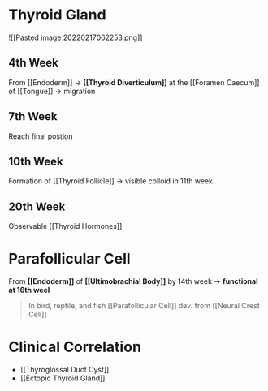 # Thyroid Gland

![[Pasted image 20220217062253.png]]

## 4th Week
From [[Endoderm]] → **[[Thyroid Diverticulum]]** at the [[Foramen Caecum]] of [[Tongue]] → migration

## 7th Week
Reach final postion

## 10th Week
Formation of [[Thyroid Follicle]] → visible colloid in 11th week

## 20th Week
Observable [[Thyroid Hormones]]

# Parafollicular Cell
From **[[Endoderm]]** of **[[Ultimobrachial Body]]** by 14th week → **functional at 16th weel**
> In bird, reptile, and fish [[Parafollicular Cell]] dev. from [[Neural Crest Cell]]

# Clinical Correlation
- [[Thyroglossal Duct Cyst]]
- [[Ectopic Thyroid Gland]]